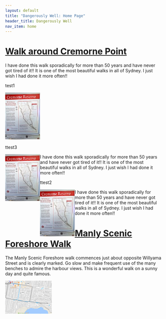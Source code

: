 ```yaml
---
layout: default
title: "Dangerously Well: Home Page"
header_title: Dangerously Well
nav_item: home
---
```






# [](#header-1)[Walk around Cremorne Point](\walks\walk_around_cremorne_point)


I have done this walk sporadically for more than 50 years and have never got tired of it!! It is one of the most beautiful walks in all of Sydney. I just wish I had done it more often!!

test1

[![][smallpic]][largepic]

[smallpic]: \assets\img\cremorne_point\WalkAroundCremornePoint_112_150.jpg "Cremorne Point Map"
[largepic]: \assets\img\cremorne_point\WalkAroundCremornePoint.jpg





ttest3



 <div style="float:left"><img src="\assets\img\cremorne_point\WalkAroundCremornePoint_112_150.jpg" /></div>  I have done this walk sporadically for more than 50 years and have never got tired of it!! It is one of the most beautiful walks in all of Sydney. I just wish I had done it more often!! 
 
 
 
ttest2

 <img align="left" src="\assets\img\cremorne_point\WalkAroundCremornePoint_112_150.jpg" />  
 
 I have done this walk sporadically for more than 50 years and have never got tired of it!! It is one of the most beautiful walks in all of Sydney. I just wish I had done it more often!! 


  <img align="left" />  
 




 
 
 
 
 
 

# [](#header-2)[Manly Scenic Foreshore Walk](\walks\manly_foreshore)

The Manly Scenic Foreshore walk commences just about opposite Willyama Street and is clearly marked. Go slow and make frequent use of the many benches to admire the harbour views. This is a wonderful walk on a sunny day and quite famous.

![](\assets\img\manly_foreshore\map_manly_foreshore_walk_150_106.png)








